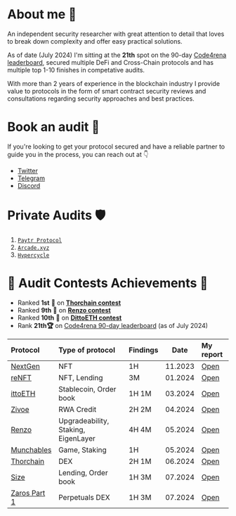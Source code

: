 # About me 🥷

An independent security researcher with great attention to detail that loves to break down complexity and offer easy practical solutions. 

As of date (July 2024) I'm sitting at the **21th** spot on the 90-day [Code4rena leaderboard](https://code4rena.com/@ilchovski), secured multiple DeFi and Cross-Chain protocols and has multiple top 1-10 finishes in competative audits.

With more than 2 years of experience in the blockchain industry I provide value to protocols in the form of smart contract security reviews and consultations regarding security approaches and best practices.

# Book an audit 📩

If you're looking to get your protocol secured and have a reliable partner to guide you in the process, you can reach out at 👇 
- [Twitter](https://x.com/ilchovski98)
- [Telegram](https://t.me/ilchovski)
- [Discord](https://discordapp.com/users/655489778669846549)

# Private Audits 🛡️
1. [`Paytr Protocol`](./audits/private/Paytr-protocol.md)
2. [`Arcade.xyz`](./audits/private/Arcade.xyz.md)
3. [`Hypercycle`](./audits/private/Hypercycle.xyz.md)

# 🥇 Audit Contests Achievements 🥇

- Ranked **1st** 🥇 on [**Thorchain contest**](https://code4rena.com/audits/2024-06-thorchain#top)
- Ranked **9th** 🏅 on [**Renzo contest**](https://code4rena.com/audits/2024-04-renzo#top)
- Ranked **10th** 🏅 on [**DittoETH contest**](https://code4rena.com/audits/2024-03-dittoeth#top)
- Rank **21th🏆** on [Code4rena 90-day leaderboard](https://code4rena.com/@ilchovski) (as of July 2024)

| Protocol                                                                 | Type of protocol              | Findings| Date | My report                                                                                     |
| :----------------------------------------------------------------------- | :---------------------------- | :------------------------- |--- |:--------------------------------------------------------------------------------------------- |
| [NextGen](https://code4rena.com/audits/2023-10-nextgen#top)  | NFT              | 1H  | 11.2023             | [Open](./audits/contests/NextGen.md) |
 [reNFT](https://code4rena.com/audits/2024-01-renft#top)   | NFT, Lending              | 3M  | 01.2024            | [Open](./audits/contests/reNFT.md)| 
| [ittoETH](https://code4rena.com/audits/2024-03-dittoeth#top)   | Stablecoin, Order book              | 1H 1M  | 03.2024             | [Open](./audits/contests/DittoETH.md)|
| [Zivoe](https://audits.sherlock.xyz/contests/280)   | RWA Credit              | 2H 2M  | 04.2024             | [Open](./audits/contests/Zivoe.md)|
| [Renzo](https://code4rena.com/audits/2024-04-renzo#top)   | Upgradeability, Staking, EigenLayer  | 4H 4M  | 05.2024            | [Open](./audits/contests/Renzo.md) |
| [Munchables](https://code4rena.com/audits/2024-05-munchables#top)   | Game, Staking  | 1H  | 05.2024            | [Open](./audits/contests/Munchables.md) |
| [Thorchain](https://code4rena.com/audits/2024-06-thorchain#top)   | DEX  | 2H 1M  | 06.2024            | [Open](./audits/contests/Thorchain.md) |
| [Size](https://code4rena.com/audits/2024-06-size#top)   | Lending, Order book  | 1H 3M  | 07.2024            | [Open](./audits/contests/Size.md)|
| [Zaros Part 1](https://code4rena.com/audits/2024-06-size#top)  | Perpetuals DEX  | 1H 3M  | 07.2024            | [Open](./audits/contests/Zaros-part-1.md) |
